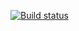 [![Build status](https://ci.appveyor.com/api/projects/status/2dqyy7m3d19yjnau?svg=true)](https://ci.appveyor.com/project/Engarahlion/selenide-2-2)